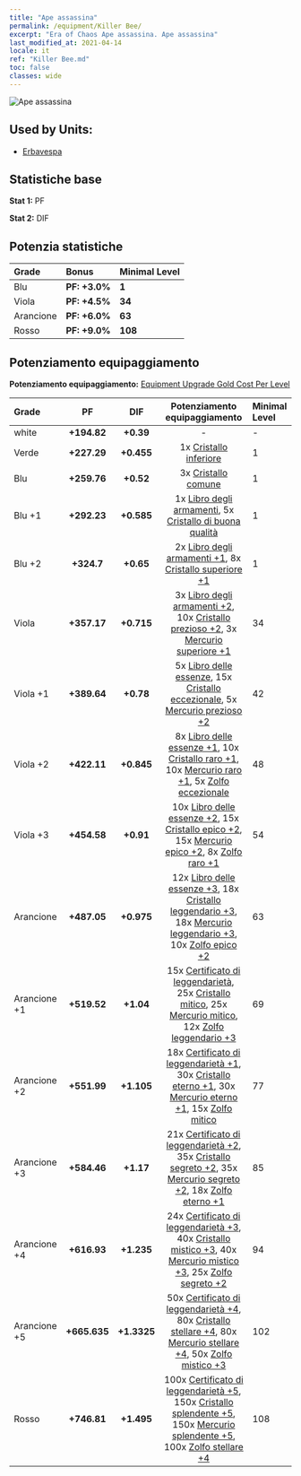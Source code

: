 ```yaml
---
title: "Ape assassina"
permalink: /equipment/Killer Bee/
excerpt: "Era of Chaos Ape assassina. Ape assassina"
last_modified_at: 2021-04-14
locale: it
ref: "Killer Bee.md"
toc: false
classes: wide
---
```


  ![Ape assassina](/images/e/e_8084.png)

## Used by Units:

* [Erbavespa](/it/units/Waspwort/) 


## Statistiche base
 **Stat 1:** PF

 **Stat 2:** DIF

## Potenzia statistiche

  |     Grade    |   Bonus | Minimal Level | 
  |:-------------|:--------|:--------------| 
  | Blu | **PF: +3.0%** | **1** | 
  | Viola | **PF: +4.5%** | **34** | 
  | Arancione | **PF: +6.0%** | **63** | 
  | Rosso | **PF: +9.0%** | **108** | 


## Potenziamento equipaggiamento
 **Potenziamento equipaggiamento:** [Equipment Upgrade Gold Cost Per Level](/equipment/EquipmentUpgradeCostPerLevel/) 

  |          Grade      | PF | DIF | Potenziamento equipaggiamento | Minimal Level |
  |:--------------------|:---------:|:---------:|:----------------:|:--------------|
  | white | **+194.82** | **+0.39** | - | - |
  | Verde | **+227.29** | **+0.455** | 1x [Cristallo inferiore](/it/Items/mat_5/) | 1 |
  | Blu | **+259.76** | **+0.52** | 3x [Cristallo comune](/it/Items/mat_11/) | 1 |
  | Blu +1 | **+292.23** | **+0.585** | 1x [Libro degli armamenti](/it/Items/mat_18/), 5x [Cristallo di buona qualità](/it/Items/mat_17/) | 1 |
  | Blu +2 | **+324.7** | **+0.65** | 2x [Libro degli armamenti +1](/it/Items/mat_25/), 8x [Cristallo superiore +1](/it/Items/mat_24/) | 1 |
  | Viola | **+357.17** | **+0.715** | 3x [Libro degli armamenti +2](/it/Items/mat_32/), 10x [Cristallo prezioso +2](/it/Items/mat_31/), 3x [Mercurio superiore +1](/it/Items/mat_21/) | 34 |
  | Viola +1 | **+389.64** | **+0.78** | 5x [Libro delle essenze](/it/Items/mat_39/), 15x [Cristallo eccezionale](/it/Items/mat_38/), 5x [Mercurio prezioso +2](/it/Items/mat_28/) | 42 |
  | Viola +2 | **+422.11** | **+0.845** | 8x [Libro delle essenze +1](/it/Items/mat_46/), 10x [Cristallo raro +1](/it/Items/mat_45/), 10x [Mercurio raro +1](/it/Items/mat_42/), 5x [Zolfo eccezionale](/it/Items/mat_36/) | 48 |
  | Viola +3 | **+454.58** | **+0.91** | 10x [Libro delle essenze +2](/it/Items/mat_53/), 15x [Cristallo epico +2](/it/Items/mat_52/), 15x [Mercurio epico +2](/it/Items/mat_49/), 8x [Zolfo raro +1](/it/Items/mat_43/) | 54 |
  | Arancione | **+487.05** | **+0.975** | 12x [Libro delle essenze +3](/it/Items/mat_60/), 18x [Cristallo leggendario +3](/it/Items/mat_59/), 18x [Mercurio leggendario +3](/it/Items/mat_56/), 10x [Zolfo epico +2](/it/Items/mat_50/) | 63 |
  | Arancione +1 | **+519.52** | **+1.04** | 15x [Certificato di leggendarietà](/it/Items/mat_67/), 25x [Cristallo mitico](/it/Items/mat_66/), 25x [Mercurio mitico](/it/Items/mat_63/), 12x [Zolfo leggendario +3](/it/Items/mat_57/) | 69 |
  | Arancione +2 | **+551.99** | **+1.105** | 18x [Certificato di leggendarietà +1](/it/Items/mat_74/), 30x [Cristallo eterno +1](/it/Items/mat_73/), 30x [Mercurio eterno +1](/it/Items/mat_70/), 15x [Zolfo mitico](/it/Items/mat_64/) | 77 |
  | Arancione +3 | **+584.46** | **+1.17** | 21x [Certificato di leggendarietà +2](/it/Items/mat_81/), 35x [Cristallo segreto +2](/it/Items/mat_80/), 35x [Mercurio segreto +2](/it/Items/mat_77/), 18x [Zolfo eterno +1](/it/Items/mat_71/) | 85 |
  | Arancione +4 | **+616.93** | **+1.235** | 24x [Certificato di leggendarietà +3](/it/Items/mat_88/), 40x [Cristallo mistico +3](/it/Items/mat_87/), 40x [Mercurio mistico +3](/it/Items/mat_84/), 25x [Zolfo segreto +2](/it/Items/mat_78/) | 94 |
  | Arancione +5 | **+665.635** | **+1.3325** | 50x [Certificato di leggendarietà +4](/it/Items/mat_95/), 80x [Cristallo stellare +4](/it/Items/mat_94/), 80x [Mercurio stellare +4](/it/Items/mat_91/), 50x [Zolfo mistico +3](/it/Items/mat_85/) | 102 |
  | Rosso | **+746.81** | **+1.495** | 100x [Certificato di leggendarietà +5](/it/Items/mat_102/), 150x [Cristallo splendente +5](/it/Items/mat_101/), 150x [Mercurio splendente +5](/it/Items/mat_98/), 100x [Zolfo stellare +4](/it/Items/mat_92/) | 108 |

